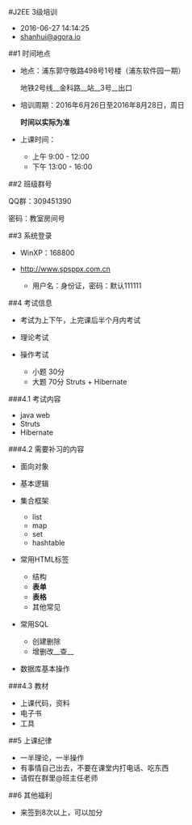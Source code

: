 #J2EE 3级培训

* 2016-06-27 14:14:25
* <shanhui@agora.io>

##1 时间地点

* 地点：浦东郭守敬路498号1号楼（浦东软件园一期）

    地铁2号线__金科路__站__3号__出口
    
* 培训周期：2016年6月26日至2016年8月28日，周日

    __时间以实际为准__
    
* 上课时间：

    * 上午 9:00 - 12:00
    * 下午 13:00 - 16:00
    
##2 班级群号

QQ群：309451390

密码：教室房间号

##3 系统登录

* WinXP：168800
* http://www.spsppx.com.cn
    
    * 用户名：身份证，密码：默认111111

##4 考试信息

* 考试为上下午，上完课后半个月内考试
* 理论考试
* 操作考试

    * 小题 30分
    * 大题 70分 Struts + Hibernate

###4.1 考试内容

* java web
* Struts
* Hibernate

###4.2 需要补习的内容

* 面向对象
* 基本逻辑
* 集合框架

    * list
    * map
    * set
    * hashtable

* 常用HTML标签

    * 结构
    * __表单__
    * __表格__
    * 其他常见

* 常用SQL

    * 创建删除
    * 增删改__查__

* 数据库基本操作

###4.3 教材

* 上课代码，资料
* 电子书
* 工具

##5 上课纪律

* 一半理论，一半操作
* 有事情自己出去，不要在课堂内打电话、吃东西
* 请假在群里@班主任老师

##6 其他福利

* 来签到8次以上，可以加分


